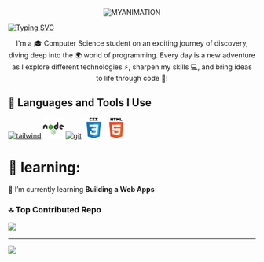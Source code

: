 
<div align="center">
  <img width="460" height="300" src="https://github.com/user-attachments/assets/256fa1b7-452a-44fc-825c-8e762b1b166f" alt="MYANIMATION">
</div>

[![Typing SVG](https://readme-typing-svg.demolab.com?font=RASTER+FORGE&pause=1000&color=EE2FF7&center=true&vCenter=true&width=435&lines=Hi+there!+%F0%9F%91%8B%F0%9F%98%83;I'm+Farhan+Haziq!+%F0%9F%8F%87%E2%9A%94%EF%B8%8F)](https://git.io/typing-svg)

<p align="center">
  I'm a 🎓 Computer Science student on an exciting journey of discovery, diving deep into the 🌍 world of programming. Every day is a new adventure as I explore different technologies ⚡, sharpen my skills 💻, and bring ideas to life through code 🚀!
</p>


<h2>🚀 Languages and Tools I Use </h2>
<p><a target="_blank" href="https://www.vectorlogo.zone/logos/tailwindcss/tailwindcss-icon.svg" style="display: inline-block;"><img src="https://www.vectorlogo.zone/logos/tailwindcss/tailwindcss-icon.svg" alt="tailwind" width="42" height="42" /></a>
<a target="_blank" href="https://raw.githubusercontent.com/devicons/devicon/master/icons/nodejs/nodejs-original-wordmark.svg" style="display: inline-block;"><img src="https://raw.githubusercontent.com/devicons/devicon/master/icons/nodejs/nodejs-original-wordmark.svg" alt="nodejs" width="42" height="42" /></a>
<a target="_blank" href="https://www.vectorlogo.zone/logos/git-scm/git-scm-icon.svg" style="display: inline-block;"><img src="https://www.vectorlogo.zone/logos/git-scm/git-scm-icon.svg" alt="git" width="42" height="42" /></a>
<a target="_blank" href="https://raw.githubusercontent.com/devicons/devicon/master/icons/css3/css3-original-wordmark.svg" style="display: inline-block;"><img src="https://raw.githubusercontent.com/devicons/devicon/master/icons/css3/css3-original-wordmark.svg" alt="css3" width="42" height="42" /></a>
<a target="_blank" href="https://raw.githubusercontent.com/devicons/devicon/master/icons/html5/html5-original-wordmark.svg" style="display: inline-block;"><img src="https://raw.githubusercontent.com/devicons/devicon/master/icons/html5/html5-original-wordmark.svg" alt="html5" width="42" height="42" /></a></p>

# 💫 learning:
🌱 I’m currently learning **Building a Web Apps**




### 🔝 Top Contributed Repo
![](https://github-contributor-stats.vercel.app/api?username=M1nkyLab&limit=5&theme=dark&combine_all_yearly_contributions=true)

---
[![](https://visitcount.itsvg.in/api?id=M1nkyLab&icon=0&color=0)](https://visitcount.itsvg.in)

